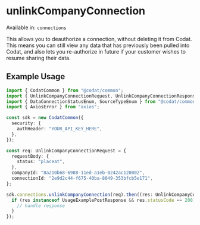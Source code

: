 # unlinkCompanyConnection
Available in: `connections`

This allows you to deauthorize a connection, without deleting it from Codat. This means you can still view any data that has previously been pulled into Codat, and also lets you re-authorize in future if your customer wishes to resume sharing their data.

## Example Usage
```typescript
import { CodatCommon } from "@codat/common";
import { UnlinkCompanyConnectionRequest, UnlinkCompanyConnectionResponse } from "@codat/common/dist/sdk/models/operations";
import { DataConnectionStatusEnum, SourceTypeEnum } from "@codat/common/dist/sdk/models/shared";
import { AxiosError } from "axios";

const sdk = new CodatCommon({
  security: {
    authHeader: "YOUR_API_KEY_HERE",
  },
});

const req: UnlinkCompanyConnectionRequest = {
  requestBody: {
    status: "placeat",
  },
  companyId: "8a210b68-6988-11ed-a1eb-0242ac120002",
  connectionId: "2e9d2c44-f675-40ba-8049-353bfcb5e171",
};

sdk.connections.unlinkCompanyConnection(req).then((res: UnlinkCompanyConnectionResponse | AxiosError) => {
  if (res instanceof UsageExamplePostResponse && res.statusCode == 200) {
    // handle response
  }
});
```